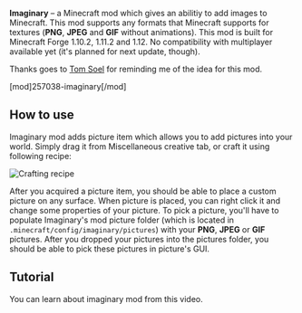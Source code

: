 <?php template('banner', $__data__) ?>

<?php template('links', $__data__) ?> 

**Imaginary** – a Minecraft mod which gives an abilitiy to add images to Minecraft. This mod supports any formats that Minecraft supports for textures (**PNG**, **JPEG** and **GIF** without animations). This mod is built for Minecraft Forge 1.10.2, 1.11.2 and 1.12. No compatibility with multiplayer available yet (it's planned for next update, though).

Thanks goes to [Tom Soel](https://twitter.com/TomSoel/) for reminding me of the idea for this mod.

<?php if ($domain === \mchorse\MCF): ?> 
[mod]257038-imaginary[/mod]
<?php endif ?> 

<?php template('install', $__data__) ?> 

## How to use

Imaginary mod adds picture item which allows you to add pictures into your world. Simply drag it from Miscellaneous creative tab, or craft it using following recipe:

![Crafting recipe](http://i.imgur.com/2qAR3vd.png)

After you acquired a picture item, you should be able to place a custom picture on any surface. When picture is placed, you can right click it and change some properties of your picture. To pick a picture, you'll have to populate Imaginary's mod picture folder (which is located in `.minecraft/config/imaginary/pictures`) with your **PNG**, **JPEG** or **GIF** pictures. After you dropped your pictures into the pictures folder, you should be able to pick these pictures in picture's GUI.

<?php if ($domain !== \mchorse\PMC): ?> 
## Tutorial

You can learn about imaginary mod from this video.

<?php echo youtube('3JMUUav_8QA', $domain); endif; ?> 

<?php template('terms', $__data__) ?> 

<?php template('media', $__data__) ?> 

<?php template('bugs', $__data__) ?> 